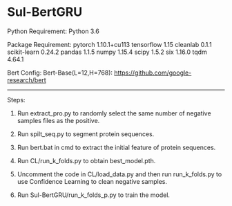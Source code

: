 # Sul-BertGRU
Python Requirement:
Python 3.6

Package Requirement:
pytorch 1.10.1+cu113
tensorflow 1.15
cleanlab 0.1.1
scikit-learn 0.24.2
pandas 1.1.5
numpy 1.15.4
scipy 1.5.2
six 1.16.0
tqdm 4.64.1

Bert Config:
Bert-Base(L=12,H=768): https://github.com/google-research/bert

-------------------------------------------------------------------------------------------------------------------------------------------------------------------------------
Steps:

1. Run extract_pro.py to randomly select the same number of negative samples files as the positive.

2. Run spilt_seq.py to segment protein sequences.

3. Run bert.bat in cmd to extract the initial feature of protein sequences.

4. Run CL/run_k_folds.py to obtain best_model.pth.

5. Uncomment the code in CL/load_data.py and then run run_k_folds.py to use Confidence Learning to clean negative samples.

6. Run Sul-BertGRU/run_k_folds_p.py to train the model.

